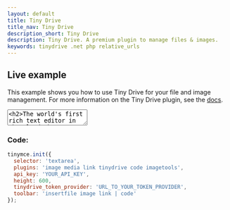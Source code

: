 ```yaml
---
layout: default
title: Tiny Drive
title_nav: Tiny Drive
description_short: Tiny Drive
description: Tiny Drive. A premium plugin to manage files & images.
keywords: tinydrive .net php relative_urls
---
```


## Live example

This example shows you how to use Tiny Drive for your file and image management. For more information on the Tiny Drive plugin, see the [docs]({{site.baseurl}}/plugins/drive/).

<textarea>
<h2>The world's first rich text editor in the cloud</h2>
<p>Have you heard about Tiny Cloud? It's the first step in our journey to help you deliver great content creation experiences, no matter your level of expertise. 50,000 developers already agree. They get free access to our global Content Delivery Network, image proxy services and auto updates to the TinyMCE editor. They're also ready for some exciting updates coming soon.</p>
<p>One of these enhancements is <strong>Tiny Drive</strong>: imagine file management for TinyMCE, in the cloud, made super easy. Learn more at <a href="tinydrive/">our working demo</a>, where you'll find an opportunity to provide feedback to the product team.</p>
<h3>An editor for every project</h3>
<p>Here are some of our customer's most common use cases for TinyMCE:</p>
<ul>
<li>Content Management Systems (<em>WordPress, Umbraco</em>)</li>
<li>Learning Management Systems (<em>Blackboard</em>)</li>
<li>Customer Relationship Management and marketing automation (<em>Marketo</em>)</li>
<li>Email marketing (<em>Constant Contact</em>)</li>
<li>Content creation in SaaS systems (<em>Eventbrite, Evernote, GoFundMe, Zendesk</em>)</li>
</ul>
<p>&nbsp;</p>
<p>And those use cases are just the start. TinyMCE is incredibly flexible, and with hundreds of APIs there's likely a solution for your editor project. If you haven't experienced Tiny Cloud, get started today. You'll even get a free trial of our premium plugins &ndash; no credit card required.</p>
</textarea>
<style>
  button.olark-launch-button {
    z-index: 1 !important;
  }
  .menu {
    z-index: 1000 !important;
  }
</style>

<script src="https://devpreview.tiny.cloud/demo/tinymce.min.js"></script>
<script>

tinymce.init({
  selector: 'textarea',
  plugins: 'image media link tinydrive code imagetools',
  api_key: 'fake-key',
  content_css: [
    "//fonts.googleapis.com/css?family=Lato|Lobster|Noto+Serif|Permanent+Marker|Raleway|Roboto|Source+Code+Pro",
    "//tiny.cloud/css/content-standard.min.css"
  ],
  height: 600,
  imagetools_cors_hosts: ['picsum.photos'],
  tinydrive_token_provider: (success, failure) => {
    success({ token: 'eyJhbGciOiJIUzI1NiIsInR5cCI6IkpXVCJ9.eyJzdWIiOiJqb2huZG9lIiwibmFtZSI6IkpvaG4gRG9lIiwiaWF0IjoxNTE2MjM5MDIyfQ.Ks_BdfH4CWilyzLNk8S2gDARFhuxIauLa8PwhdEQhEo' });
  },
  tinydrive_demo_files_url: '{{ site.baseurl }}/demo/tiny-drive-demo/demo_files.json',
  toolbar: 'insertfile image link | code'
});

</script>

### Code:

```js
tinymce.init({
  selector: 'textarea',
  plugins: 'image media link tinydrive code imagetools',
  api_key: 'YOUR_API_KEY',
  height: 600,
  tinydrive_token_provider: 'URL_TO_YOUR_TOKEN_PROVIDER',
  toolbar: 'insertfile image link | code'
});
```